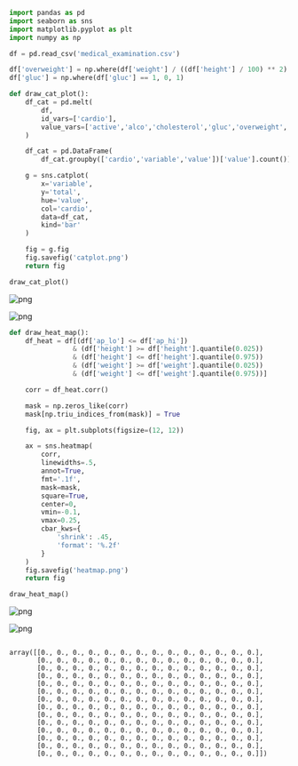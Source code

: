 ```python
import pandas as pd
import seaborn as sns
import matplotlib.pyplot as plt
import numpy as np
```


```python
df = pd.read_csv('medical_examination.csv')
```


```python
df['overweight'] = np.where(df['weight'] / ((df['height'] / 100) ** 2) > 25, 1, 0)
df['gluc'] = np.where(df['gluc'] == 1, 0, 1)
```


```python
def draw_cat_plot():
    df_cat = pd.melt(
        df,
        id_vars=['cardio'],
        value_vars=['active','alco','cholesterol','gluc','overweight','smoke']
    )

    df_cat = pd.DataFrame(
        df_cat.groupby(['cardio','variable','value'])['value'].count()).rename(columns={'value':'total'}).reset_index()

    g = sns.catplot(
        x='variable',
        y='total',
        hue='value',
        col='cardio',
        data=df_cat,
        kind='bar'
    )

    fig = g.fig
    fig.savefig('catplot.png')
    return fig

draw_cat_plot()
```




    
![png](output_3_0.png)
    




    
![png](output_3_1.png)
    



```python
def draw_heat_map():
    df_heat = df[(df['ap_lo'] <= df['ap_hi'])
                & (df['height'] >= df['height'].quantile(0.025))
                & (df['height'] <= df['height'].quantile(0.975))
                & (df['weight'] >= df['weight'].quantile(0.025))
                & (df['weight'] <= df['weight'].quantile(0.975))]

    corr = df_heat.corr()

    mask = np.zeros_like(corr)
    mask[np.triu_indices_from(mask)] = True

    fig, ax = plt.subplots(figsize=(12, 12))

    ax = sns.heatmap(
        corr,
        linewidths=.5,
        annot=True,
        fmt='.1f',
        mask=mask,
        square=True,
        center=0,
        vmin=-0.1,
        vmax=0.25,
        cbar_kws={
            'shrink': .45,
            'format': '%.2f'
        }
    )
    fig.savefig('heatmap.png')
    return fig

draw_heat_map()
```




    
![png](output_4_0.png)
    




    
![png](output_4_1.png)
    



```python

```




    array([[0., 0., 0., 0., 0., 0., 0., 0., 0., 0., 0., 0., 0., 0.],
           [0., 0., 0., 0., 0., 0., 0., 0., 0., 0., 0., 0., 0., 0.],
           [0., 0., 0., 0., 0., 0., 0., 0., 0., 0., 0., 0., 0., 0.],
           [0., 0., 0., 0., 0., 0., 0., 0., 0., 0., 0., 0., 0., 0.],
           [0., 0., 0., 0., 0., 0., 0., 0., 0., 0., 0., 0., 0., 0.],
           [0., 0., 0., 0., 0., 0., 0., 0., 0., 0., 0., 0., 0., 0.],
           [0., 0., 0., 0., 0., 0., 0., 0., 0., 0., 0., 0., 0., 0.],
           [0., 0., 0., 0., 0., 0., 0., 0., 0., 0., 0., 0., 0., 0.],
           [0., 0., 0., 0., 0., 0., 0., 0., 0., 0., 0., 0., 0., 0.],
           [0., 0., 0., 0., 0., 0., 0., 0., 0., 0., 0., 0., 0., 0.],
           [0., 0., 0., 0., 0., 0., 0., 0., 0., 0., 0., 0., 0., 0.],
           [0., 0., 0., 0., 0., 0., 0., 0., 0., 0., 0., 0., 0., 0.],
           [0., 0., 0., 0., 0., 0., 0., 0., 0., 0., 0., 0., 0., 0.],
           [0., 0., 0., 0., 0., 0., 0., 0., 0., 0., 0., 0., 0., 0.]])




```python

```

